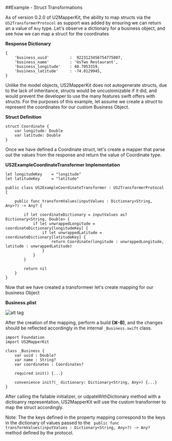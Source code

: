 ##Example - Struct Transformations

As of version 0.2.0 of U2MapperKit, the ability to map structs via the `US2TransformerProtocol` as support was added by ensuring we can return an a value of `Any` type. Let's observe a dictionary for a business object, and see how we can map a struct for the coordinates

**Response Dictionary**

```
{
	'business_uuid'  	 	:  9223123456754775807,
	'business_name'  		: 'UsTwo Restaurant',
	'business_longitude'  	: 40.7053319,
	'business_latitude'   	: -74.0129945,
}
```

Unlike the model objects, US2MapperKit does not autogenerate structs, due to the lack of inheritance, structs would be uncustomizable if it did, and would prevent the developer to use the many features swift offers with structs. For the purposes of this example, let assume we create a struct to represent the coordinates for our custom Business Object.

**Struct Definition**

```
struct Coordinate {
  	var longitude: Double
   	var latitude: Double
}

```

Once we have defined a Coordinate struct, let's create a mapper that parse out the values from the response and return the value of Coordinate type. 

**US2ExampleCoordinateTransformer Implementation**

```
let longitudeKey    = "longitude"
let latitudeKey     = "latitude"

public class US2ExampleCoordinateTransformer : US2TransformerProtocol {

    public func transformValues(inputValues : Dictionary<String, Any>?) -> Any? {
        
        if let coordinateDictionary = inputValues as? Dictionary<String, Double> {
            if let unwrappedLongitude = coordinateDictionary[longitudeKey] {
                if let unwrappedLatitude = coordinateDictionary[latitudeKey] {
                    return Coordinate(longitude : unwrappedLongitude, latitude : unwrappedLatitude)
                }
            }
        }
        
        return nil
    }
}
```

Now that we have created a transformeer let's create mapping for our business Object

**Business.plist**
<br/>

![alt tag](/documentation/readme_assets/struct_example_plist?raw=true)
<br/>

After the creation of the mapping, perform a build **(⌘-B)**, and the changes should be reflected accordingly in the internal `_Business.swift` class.


```
import Foundation
import US2MapperKit

class _Business {
	var uuid : Double?
	var name : String?
	var coordinates : Coordinates?

 	required init() {...}

 	convenience init?(_ dictionary: Dictionary<String, Any>) {...}
} 

```

After calling the failable initializer, or udpateWithDictionary method with a dictioanry representation, US2MapperKit will use the custom transformer to map the struct accordingly.

Note: The the keys defined in the property mapping correspond to the keys in the dictionary of values passed to the ` public func transformValues(inputValues : Dictionary<String, Any>?) -> Any?` method defined by the protocol. 